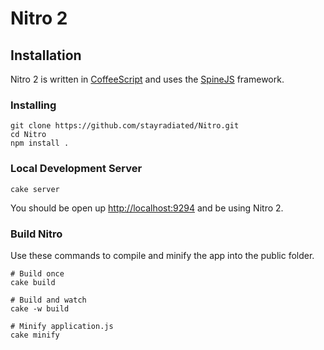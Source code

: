 # Nitro 2 #

## Installation ##

Nitro 2 is written in [CoffeeScript](http://coffeescript.org/) and uses the [SpineJS](http://spinejs.com/) framework.

### Installing ###

    git clone https://github.com/stayradiated/Nitro.git
    cd Nitro
    npm install .

### Local Development Server ###

    cake server

You should be open up [http://localhost:9294](http://localhost:9294) and be using Nitro 2.

### Build Nitro ###
    
Use these commands to compile and minify the app into the public folder.

    # Build once
    cake build
    
    # Build and watch
    cake -w build

    # Minify application.js
    cake minify

